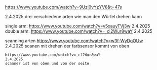 https://www.youtube.com/watch?v=9Uzl0vYzYV8&t=47s

2.4.2025
drei verschiedene arten wie man den Würfel drehen kann



single arm:
    https://www.youtube.com/watch?v=v5xauyTVj3w
    2.4.2025
double arm:
    https://www.youtube.com/watch?v=_cl2Wur8waY
    2.4.2025


scanning arten
    https://www.youtube.com/watch?v=w3f-WyDqOUw
    2.4.2025
    scanen mit drehen der farbsensor kommt von oben


    https://www.youtube.com/watch?v=_cl2Wur8waY
    2.4.2025
    scanner ist von oben und von der seite
